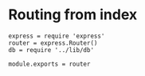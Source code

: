 # Routing from index

    express = require 'express'
    router = express.Router()
    db = require '../lib/db'

    module.exports = router
